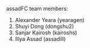 assadFC team members:

1. Alexander Yeara (yearagen)
2. Shuyi Dong (dongshu2)
3. Sanjar Kairosh (kairoshs)
4. Illya Assad (assadill) 

